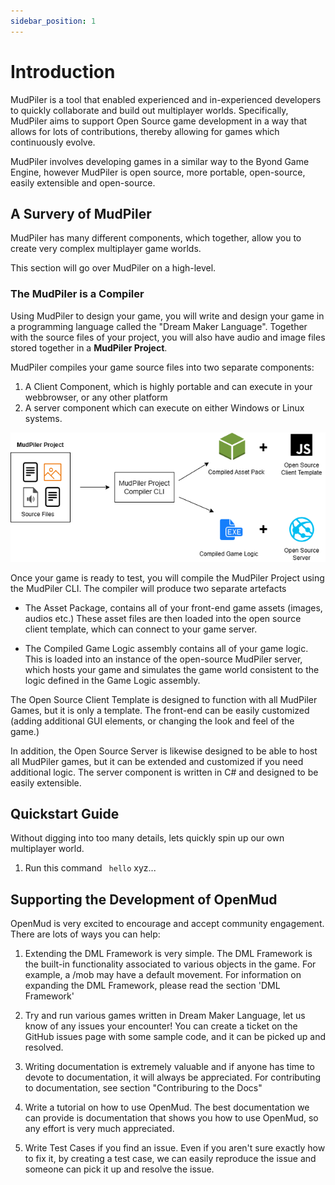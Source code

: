 ```yaml
---
sidebar_position: 1
---
```


# Introduction

MudPiler is a tool that enabled experienced and in-experienced developers to quickly collaborate and build out multiplayer worlds. Specifically, MudPiler aims to support Open Source game development in a way that allows for lots of contributions, thereby allowing for games which continuously evolve.

MudPiler involves developing games in a similar way to the Byond Game Engine, however MudPiler is open source, more portable, open-source, easily extensible and open-source.

## A Survery of MudPiler

MudPiler has many different components, which together, allow you to create very complex multiplayer game worlds.

This section will go over MudPiler on a high-level.

### The MudPiler is a Compiler
Using MudPiler to design your game, you will write and design your game in a programming language called the "Dream Maker Language". Together with the source files of your project, you will also have audio and image files stored together in a **MudPiler Project**.

MudPiler compiles your game source files into two separate components:
1. A Client Component, which is highly portable and can execute in your webbrowser, or any other platform
2. A server component which can execute on either Windows or Linux systems.

![alt](overview.png)

Once your game is ready to test, you will compile the MudPiler Project using the MudPiler CLI. The compiler will produce two separate artefacts
  * The Asset Package, contains all of your front-end game assets (images, audios etc.) These asset files are then loaded into the open source client template, which can connect to your game server.
  
  * The Compiled Game Logic assembly contains all of your game logic. This is loaded into an instance of the open-source MudPiler server, which hosts your game and simulates the game world consistent to the logic defined in the Game Logic assembly.

The Open Source Client Template is designed to function with all MudPiler Games, but it is only a template. The front-end can be easily customized (adding additional GUI elements, or changing the look and feel of the game.)

In addition, the Open Source Server is likewise designed to be able to host all MudPiler games, but it can be extended and customized if you need additional logic. The server component is written in C# and designed to be easily extensible.

## Quickstart Guide

Without digging into too many details, lets quickly spin up our own multiplayer world.

1. Run this command
``
hello``
xyz...

## Supporting the Development of OpenMud

OpenMud is very excited to encourage and accept community engagement. There are lots of ways you can help:
1. Extending the DML Framework is very simple. The DML Framework is the built-in functionality associated to various objects in the game. For example, a /mob may have a default movement. For information on expanding the DML Framework, please read the section 'DML Framework'

2. Try and run various games written in Dream Maker Language, let us know of any issues your encounter! You can create a ticket on the GitHub issues page with some sample code, and it can be picked up and resolved.

3. Writing documentation is extremely valuable and if anyone has time to devote to documentation, it will always be appreciated. For contributing to documentation, see section "Contriburing to the Docs"

4. Write a tutorial on how to use OpenMud. The best documentation we can provide is documentation that shows you how to use OpenMud, so any effort is very much appreciated.

6. Write Test Cases if you find an issue. Even if you aren't sure exactly how to fix it, by creating a test case, we can easily reproduce the issue and someone can pick it up and resolve the issue.